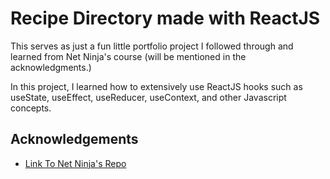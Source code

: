 
# Recipe Directory made with ReactJS

This serves as just a fun little portfolio project I followed through and learned from Net Ninja's course (will be mentioned in the acknowledgments.)

In this project, I learned how to extensively use ReactJS hooks such as useState, useEffect, useReducer, useContext, and other Javascript concepts.

## Acknowledgements

 - [Link To Net Ninja's Repo](https://github.com/iamshaunjp/React-Firebase)
